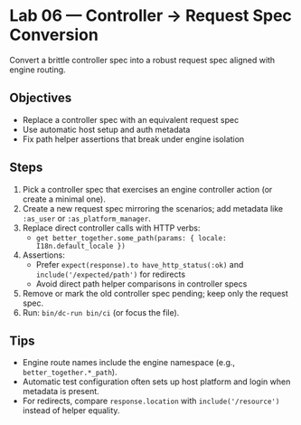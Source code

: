 # Lab 06 — Controller → Request Spec Conversion

Convert a brittle controller spec into a robust request spec aligned with engine routing.

## Objectives
- Replace a controller spec with an equivalent request spec
- Use automatic host setup and auth metadata
- Fix path helper assertions that break under engine isolation

## Steps
1. Pick a controller spec that exercises an engine controller action (or create a minimal one).
2. Create a new request spec mirroring the scenarios; add metadata like `:as_user` or `:as_platform_manager`.
3. Replace direct controller calls with HTTP verbs:
   - `get better_together.some_path(params: { locale: I18n.default_locale })`
4. Assertions:
   - Prefer `expect(response).to have_http_status(:ok)` and `include('/expected/path')` for redirects
   - Avoid direct path helper comparisons in controller specs
5. Remove or mark the old controller spec pending; keep only the request spec.
6. Run: `bin/dc-run bin/ci` (or focus the file).

## Tips
- Engine route names include the engine namespace (e.g., `better_together.*_path`).
- Automatic test configuration often sets up host platform and login when metadata is present.
- For redirects, compare `response.location` with `include('/resource')` instead of helper equality.


